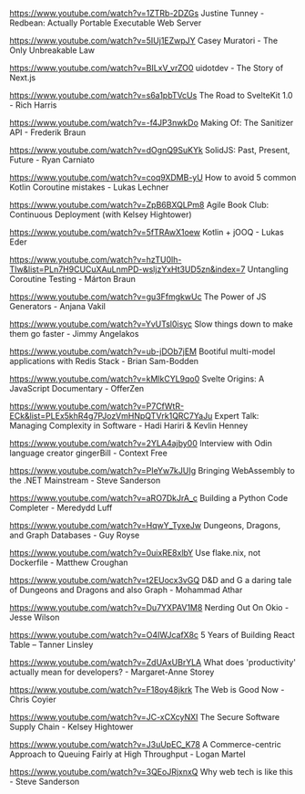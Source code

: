 https://www.youtube.com/watch?v=1ZTRb-2DZGs Justine Tunney - Redbean: Actually Portable Executable Web Server 

https://www.youtube.com/watch?v=5IUj1EZwpJY Casey Muratori - The Only Unbreakable Law

https://www.youtube.com/watch?v=BILxV_vrZO0 uidotdev - The Story of Next.js

https://www.youtube.com/watch?v=s6a1pbTVcUs The Road to SvelteKit 1.0 - Rich Harris 

https://www.youtube.com/watch?v=-f4JP3nwkDo Making Of: The Sanitizer API - Frederik Braun

https://www.youtube.com/watch?v=dOgnQ9SuKYk SolidJS: Past, Present, Future - Ryan Carniato

https://www.youtube.com/watch?v=coq9XDMB-yU How to avoid 5 common Kotlin Coroutine mistakes - Lukas Lechner

https://www.youtube.com/watch?v=ZpB6BXQLPm8 Agile Book Club: Continuous Deployment (with Kelsey Hightower)

https://www.youtube.com/watch?v=5fTRAwX1oew Kotlin + jOOQ - Lukas Eder

https://www.youtube.com/watch?v=hzTU0lh-TIw&list=PLn7H9CUCuXAuLnmPD-wsljzYxHt3UD5zn&index=7 Untangling Coroutine Testing - Márton Braun

https://www.youtube.com/watch?v=gu3FfmgkwUc The Power of JS Generators - Anjana Vakil

https://www.youtube.com/watch?v=YvUTsl0isyc Slow things down to make them go faster - Jimmy Angelakos

https://www.youtube.com/watch?v=ub-jDOb7jEM Bootiful multi-model applications with Redis Stack - Brian Sam-Bodden

https://www.youtube.com/watch?v=kMlkCYL9qo0 Svelte Origins: A JavaScript Documentary - OfferZen

https://www.youtube.com/watch?v=P7CfWtR-ECk&list=PLEx5khR4g7PJozVmHNpQTVrk1QRC7YaJu Expert Talk: Managing Complexity in Software - Hadi Hariri & Kevlin Henney

https://www.youtube.com/watch?v=2YLA4ajby00 Interview with Odin language creator gingerBill - Context Free

https://www.youtube.com/watch?v=PIeYw7kJUIg Bringing WebAssembly to the .NET Mainstream - Steve Sanderson

https://www.youtube.com/watch?v=aRO7DkJrA_c Building a Python Code Completer - Meredydd Luff

https://www.youtube.com/watch?v=HqwY_TyxeJw Dungeons, Dragons, and Graph Databases - Guy Royse

https://www.youtube.com/watch?v=0uixRE8xlbY Use flake.nix, not Dockerfile - Matthew Croughan

https://www.youtube.com/watch?v=t2EUocx3vGQ D&D and G a daring tale of Dungeons and Dragons and also Graph - Mohammad Athar

https://www.youtube.com/watch?v=Du7YXPAV1M8 Nerding Out On Okio - Jesse Wilson

https://www.youtube.com/watch?v=O4IWJcafX8c 5 Years of Building React Table – Tanner Linsley

https://www.youtube.com/watch?v=ZdUAxUBrYLA What does 'productivity' actually mean for developers? - Margaret-Anne Storey

https://www.youtube.com/watch?v=F18oy48jkrk The Web is Good Now - Chris Coyier

https://www.youtube.com/watch?v=JC-xCXcyNXI The Secure Software Supply Chain - Kelsey Hightower

https://www.youtube.com/watch?v=J3uUpEC_K78 A Commerce-centric Approach to Queuing Fairly at High Throughput - Logan Martel

https://www.youtube.com/watch?v=3QEoJRjxnxQ Why web tech is like this - Steve Sanderson




